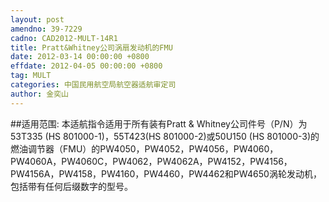 ```yaml
---
layout: post
amendno: 39-7229
cadno: CAD2012-MULT-14R1
title: Pratt&Whitney公司涡扇发动机的FMU
date: 2012-03-14 00:00:00 +0800
effdate: 2012-04-05 00:00:00 +0800
tag: MULT
categories: 中国民用航空局航空器适航审定司
author: 金奕山
---
```


##适用范围:
本适航指令适用于所有装有Pratt & Whitney公司件号（P/N）为 53T335 (HS 801000-1)，55T423(HS 801000-2)或50U150 (HS 801000-3)的燃油调节器（FMU）的PW4050，PW4052，PW4056，PW4060， PW4060A，PW4060C，PW4062，PW4062A，PW4152，PW4156， PW4156A，PW4158，PW4160，PW4460，PW4462和PW4650涡轮发动机，包括带有任何后缀数字的型号。

